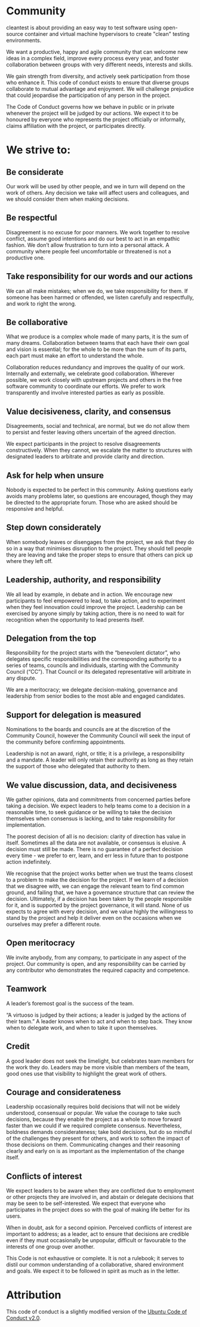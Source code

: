 # Community

cleantest is about providing an easy way to test software using open-source container and virtual machine hypervisors
to create "clean" testing environments.

We want a productive, happy and agile community that can welcome new ideas in a complex field, improve every process 
every year, and foster collaboration between groups with very different needs, interests and skills.

We gain strength from diversity, and actively seek participation from those who enhance it. This code of conduct exists 
to ensure that diverse groups collaborate to mutual advantage and enjoyment. We will challenge prejudice that could 
jeopardise the participation of any person in the project.

The Code of Conduct governs how we behave in public or in private whenever the project will be judged by our actions. 
We expect it to be honoured by everyone who represents the project officially or informally, claims affiliation with 
the project, or participates directly.

# We strive to:

## Be considerate

Our work will be used by other people, and we in turn will depend on the work of others. Any decision we take will 
affect users and colleagues, and we should consider them when making decisions.

## Be respectful

Disagreement is no excuse for poor manners. We work together to resolve conflict, assume good intentions and do our 
best to act in an empathic fashion. We don’t allow frustration to turn into a personal attack. A community where people 
feel uncomfortable or threatened is not a productive one.

## Take responsibility for our words and our actions

We can all make mistakes; when we do, we take responsibility for them. If someone has been harmed or offended, we 
listen carefully and respectfully, and work to right the wrong.

## Be collaborative

What we produce is a complex whole made of many parts, it is the sum of many dreams. Collaboration between teams that 
each have their own goal and vision is essential; for the whole to be more than the sum of its parts, each part must 
make an effort to understand the whole.

Collaboration reduces redundancy and improves the quality of our work. Internally and externally, we celebrate good 
collaboration. Wherever possible, we work closely with upstream projects and others in the free software community to 
coordinate our efforts. We prefer to work transparently and involve interested parties as early as possible.

## Value decisiveness, clarity, and consensus

Disagreements, social and technical, are normal, but we do not allow them to persist and fester leaving others 
uncertain of the agreed direction.

We expect participants in the project to resolve disagreements constructively. When they cannot, we escalate the 
matter to structures with designated leaders to arbitrate and provide clarity and direction.

## Ask for help when unsure

Nobody is expected to be perfect in this community. Asking questions early avoids many problems later, so questions 
are encouraged, though they may be directed to the appropriate forum. Those who are asked should be responsive 
and helpful.

## Step down considerately

When somebody leaves or disengages from the project, we ask that they do so in a way that minimises disruption to the 
project. They should tell people they are leaving and take the proper steps to ensure that others can pick up 
where they left off.

## Leadership, authority, and responsibility

We all lead by example, in debate and in action. We encourage new participants to feel empowered to lead, to take 
action, and to experiment when they feel innovation could improve the project. Leadership can be exercised by anyone 
simply by taking action, there is no need to wait for recognition when the opportunity to lead presents itself.

## Delegation from the top

Responsibility for the project starts with the “benevolent dictator”, who delegates specific responsibilities and the 
corresponding authority to a series of teams, councils and individuals, starting with the Community Council (“CC”). 
That Council or its delegated representative will arbitrate in any dispute.

We are a meritocracy; we delegate decision-making, governance and leadership from senior bodies to the most able
and engaged candidates.

## Support for delegation is measured

Nominations to the boards and councils are at the discretion of the Community Council, however the Community Council 
will seek the input of the community before confirming appointments.

Leadership is not an award, right, or title; it is a privilege, a responsibility and a mandate. A leader will only 
retain their authority as long as they retain the support of those who delegated that authority to them.

## We value discussion, data, and decisiveness

We gather opinions, data and commitments from concerned parties before taking a decision. We expect leaders to help 
teams come to a decision in a reasonable time, to seek guidance or be willing to take the decision themselves when 
consensus is lacking, and to take responsibility for implementation.

The poorest decision of all is no decision: clarity of direction has value in itself. Sometimes all the data are not 
available, or consensus is elusive. A decision must still be made. There is no guarantee of a perfect decision 
every time - we prefer to err, learn, and err less in future than to postpone action indefinitely.

We recognise that the project works better when we trust the teams closest to a problem to make the decision for the 
project. If we learn of a decision that we disagree with, we can engage the relevant team to find common ground, 
and failing that, we have a governance structure that can review the decision. Ultimately, if a decision has been 
taken by the people responsible for it, and is supported by the project governance, it will stand. None of us expects 
to agree with every decision, and we value highly the willingness to stand by the project and help it deliver even 
on the occasions when we ourselves may prefer a different route.

## Open meritocracy

We invite anybody, from any company, to participate in any aspect of the project. Our community is open, and any 
responsibility can be carried by any contributor who demonstrates the required capacity and competence.

## Teamwork

A leader’s foremost goal is the success of the team.

“A virtuoso is judged by their actions; a leader is judged by the actions of their team.” A leader knows when to 
act and when to step back. They know when to delegate work, and when to take it upon themselves.

## Credit

A good leader does not seek the limelight, but celebrates team members for the work they do. Leaders may be more 
visible than members of the team, good ones use that visibility to highlight the great work of others.

## Courage and considerateness

Leadership occasionally requires bold decisions that will not be widely understood, consensual or popular. We 
value the courage to take such decisions, because they enable the project as a whole to move forward faster than 
we could if we required complete consensus. Nevertheless, boldness demands considerateness; take bold decisions, 
but do so mindful of the challenges they present for others, and work to soften the impact of those decisions on 
them. Communicating changes and their reasoning clearly and early on is as important as the implementation of 
the change itself.

## Conflicts of interest

We expect leaders to be aware when they are conflicted due to employment or other projects they are involved in, 
and abstain or delegate decisions that may be seen to be self-interested. We expect that everyone who participates 
in the project does so with the goal of making life better for its users.

When in doubt, ask for a second opinion. Perceived conflicts of interest are important to address; as a leader, act 
to ensure that decisions are credible even if they must occasionally be unpopular, difficult or favourable to the 
interests of one group over another.

This Code is not exhaustive or complete. It is not a rulebook; it serves to distil our common understanding of a 
collaborative, shared environment and goals. We expect it to be followed in spirit as much as in the letter.

# Attribution

This code of conduct is a slightly modified version of the 
[Ubuntu Code of Conduct v2.0](https://ubuntu.com/community/code-of-conduct).